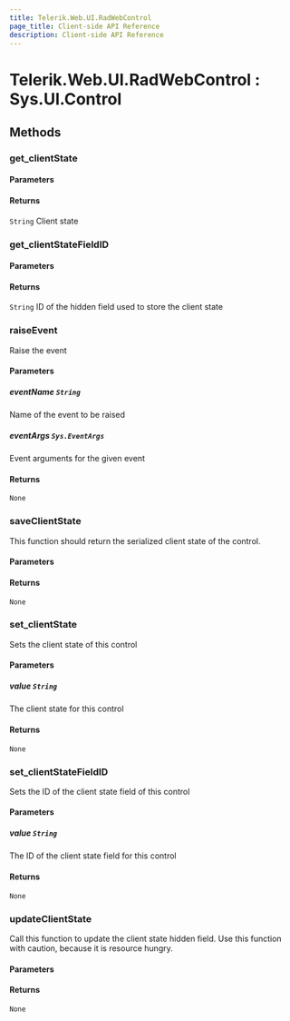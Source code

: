 ```yaml
---
title: Telerik.Web.UI.RadWebControl
page_title: Client-side API Reference
description: Client-side API Reference
---
```


# Telerik.Web.UI.RadWebControl : Sys.UI.Control 

## Methods

###  get_clientState

#### Parameters

#### Returns

`String`  Client state 

###  get_clientStateFieldID

#### Parameters

#### Returns

`String`  ID of the hidden field used to store the client state 

###  raiseEvent

Raise the event

#### Parameters

##### eventName `String`

 Name of the event to be raised 

##### eventArgs `Sys.EventArgs`

 Event arguments for the given event 

#### Returns

`None` 

###  saveClientState

This function should return the serialized client state of the control.

#### Parameters

#### Returns

`None` 

###  set_clientState

Sets the client state of this control

#### Parameters

##### value `String`

The client state for this control

#### Returns

`None` 

###  set_clientStateFieldID

Sets the ID of the client state field of this control

#### Parameters

##### value `String`

The ID of the client state field for this control

#### Returns

`None` 

###  updateClientState

Call this function to update the client state hidden field. Use this function with caution, because it is resource hungry.

#### Parameters

#### Returns

`None` 


